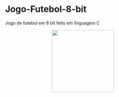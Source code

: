 # Jogo-Futebol-8-bit
Jogo de futebol em 8 bit feito em linguagem C


<div align="center">
  <img height="200" src="https://i.imgflip.com/65efzo.gif](https://github.com/gui-celino/Jogo-Futebol-8-bit/blob/main/imagens-jogo/tela-inicial.png)https://github.com/gui-celino/Jogo-Futebol-8-bit/blob/main/imagens-jogo/tela-inicial.png"/>
</div>
